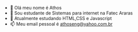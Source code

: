 - 👋 Olá meu nome é Athos
- 👀 Sou estudante de Sistemas para internet na Fatec Araras
- 🌱 Atualmente estudando HTML,CSS e Javascript
- 📫 Meu email pessoal é <athoseng@yahoo.com.br>

